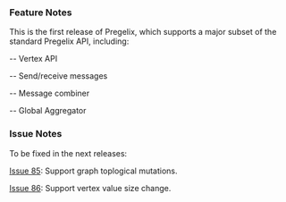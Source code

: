 ### Feature Notes ###
This is the first release of Pregelix, which supports a major subset of the standard Pregelix API, including:

-- Vertex API

-- Send/receive messages

-- Message combiner

-- Global Aggregator

### Issue Notes ###
To be fixed in the next releases:

[Issue 85](http://code.google.com/p/hyracks/issues/detail?id=85): Support graph toplogical mutations.

[Issue 86](http://code.google.com/p/hyracks/issues/detail?id=86): Support vertex value size change.